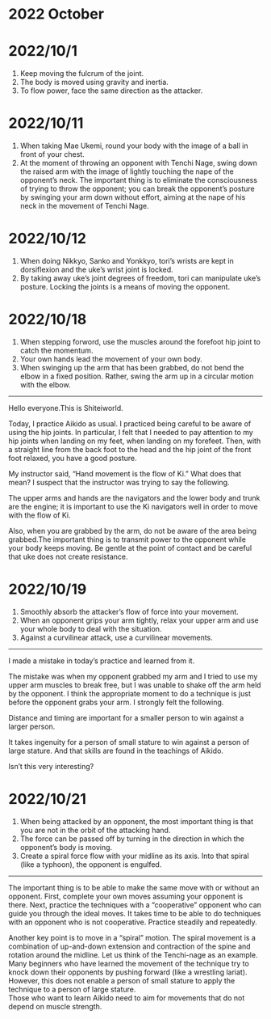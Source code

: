 # 2022 October

# 2022/10/1
1. Keep moving the fulcrum of the joint.
2. The body is moved using gravity and inertia.
3. To flow power, face the same direction as the attacker.

# 2022/10/11
1. When taking Mae Ukemi, round your body with the image of a ball in front of your chest.
2. At the moment of throwing an opponent with Tenchi Nage, swing down the raised arm with the image of lightly touching the nape of the opponent’s neck. The important thing is to eliminate the consciousness of trying to throw the opponent; you can break the opponent’s posture by swinging your arm down without effort, aiming at the nape of his neck in the movement of Tenchi Nage.

# 2022/10/12
1. When doing Nikkyo, Sanko and Yonkkyo, tori’s wrists are kept in dorsiflexion and the uke’s wrist joint is locked.
2. By taking away uke’s joint degrees of freedom, tori can manipulate uke’s posture. Locking the joints is a means of moving the opponent.

# 2022/10/18
1. When stepping forword, use the muscles around the forefoot hip joint to catch the momentum.
2. Your own hands lead the movement of your own body.
3. When swinging up the arm that has been grabbed, do not bend the elbow in a fixed position. Rather, swing the arm up in a circular motion with the elbow.
---
Hello everyone.This is Shiteiworld.

Today, I practice Aikido as usual. I practiced being careful to be aware of using the hip joints. In particular, I felt that I needed to pay attention to my hip joints when landing on my feet, when landing on my forefeet. Then, with a straight line from the back foot to the head and the hip joint of the front foot relaxed, you have a good posture.

My instructor said, “Hand movement is the flow of Ki.” What does that mean? I suspect that the instructor was trying to say the following.

The upper arms and hands are the navigators and the lower body and trunk are the engine; it is important to use the Ki navigators well in order to move with the flow of Ki.

Also, when you are grabbed by the arm, do not be aware of the area being grabbed.The important thing is to transmit power to the opponent while your body keeps moving. Be gentle at the point of contact and be careful that uke does not create resistance.

# 2022/10/19
1. Smoothly absorb the attacker’s flow of force into your movement.
2. When an opponent grips your arm tightly, relax your upper arm and use your whole body to deal with the situation.
3. Against a curvilinear attack, use a curvilinear movements.
---
I made a mistake in today’s practice and learned from it.

The mistake was when my opponent grabbed my arm and I tried to use my upper arm muscles to break free, but I was unable to shake off the arm held by the opponent. I think the appropriate moment to do a technique is just before the opponent grabs your arm. I strongly felt the following.

Distance and timing are important for a smaller person to win against a larger person.

It takes ingenuity for a person of small stature to win against a person of large stature. And that skills are found in the teachings of Aikido.

Isn’t this very interesting?

# 2022/10/21
1. When being attacked by an opponent, the most important thing is that you are not in the orbit of the attacking hand.
2. The force can be passed off by turning in the direction in which the opponent’s body is moving.
3. Create a spiral force flow with your midline as its axis. Into that spiral (like a typhoon), the opponent is engulfed.
---
The important thing is to be able to make the same move with or without an opponent. First, complete your own moves assuming your opponent is there. Next, practice the techniques with a “cooperative” opponent who can guide you through the ideal moves. It takes time to be able to do techniques with an opponent who is not cooperative. Practice steadily and repeatedly.

Another key point is to move in a “spiral” motion.
The spiral movement is a combination of up-and-down extension and contraction of the spine and rotation around the midline.
Let us think of the Tenchi-nage as an example.  
Many beginners who have learned the movement of the technique try to knock down their opponents by pushing forward (like a wrestling lariat). However, this does not enable a person of small stature to apply the technique to a person of large stature.  
Those who want to learn Aikido need to aim for movements that do not depend on muscle strength.